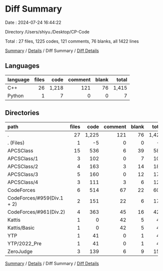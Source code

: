 # Diff Summary

Date : 2024-07-24 16:44:22

Directory /Users/shiyu./Desktop/CP-Code

Total : 27 files,  1225 codes, 121 comments, 76 blanks, all 1422 lines

[Summary](results.md) / [Details](details.md) / Diff Summary / [Diff Details](diff-details.md)

## Languages
| language | files | code | comment | blank | total |
| :--- | ---: | ---: | ---: | ---: | ---: |
| C++ | 26 | 1,218 | 121 | 76 | 1,415 |
| Python | 1 | 7 | 0 | 0 | 7 |

## Directories
| path | files | code | comment | blank | total |
| :--- | ---: | ---: | ---: | ---: | ---: |
| . | 27 | 1,225 | 121 | 76 | 1,422 |
| . (Files) | 1 | -5 | 0 | 0 | -5 |
| APCSClass | 15 | 536 | 6 | 39 | 581 |
| APCSClass/1 | 3 | 102 | 0 | 7 | 109 |
| APCSClass/2 | 4 | 163 | 3 | 14 | 180 |
| APCSClass/3 | 5 | 160 | 0 | 12 | 172 |
| APCSClass/4 | 3 | 111 | 3 | 6 | 120 |
| CodeForces | 6 | 514 | 67 | 22 | 603 |
| CodeForces/#959(Div.1 + 2) | 2 | 151 | 22 | 6 | 179 |
| CodeForces/#961(Div.2) | 4 | 363 | 45 | 16 | 424 |
| Kattis | 1 | 0 | 42 | 5 | 47 |
| Kattis/Basic | 1 | 0 | 42 | 5 | 47 |
| YTP | 1 | 41 | 0 | 1 | 42 |
| YTP/2022_Pre | 1 | 41 | 0 | 1 | 42 |
| ZeroJudge | 3 | 139 | 6 | 9 | 154 |

[Summary](results.md) / [Details](details.md) / Diff Summary / [Diff Details](diff-details.md)